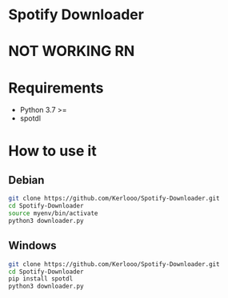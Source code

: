 # Spotify Downloader
# NOT WORKING RN

# Requirements
- Python 3.7 >=
- spotdl

# How to use it
## Debian
```bash
git clone https://github.com/Kerlooo/Spotify-Downloader.git
cd Spotify-Downloader
source myenv/bin/activate
python3 downloader.py
```

## Windows 
```bash
git clone https://github.com/Kerlooo/Spotify-Downloader.git
cd Spotify-Downloader
pip install spotdl
python3 downloader.py
```
